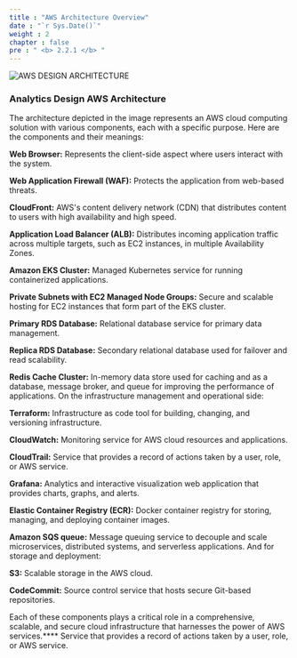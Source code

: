 ```yaml
---
title : "AWS Architecture Overview"
date : "`r Sys.Date()`"
weight : 2
chapter : false
pre : " <b> 2.2.1 </b> "
---
```



![AWS DESIGN ARCHITECTURE](/images/2.2/HA_AWS_DESIGN.png?featherlight=false&width=100pc)

### Analytics Design AWS Architecture
The architecture depicted in the image represents an AWS cloud computing solution with various components, each with a specific purpose.
Here are the components and their meanings:

**Web Browser:** Represents the client-side aspect where users interact with the system.

**Web Application Firewall (WAF):**
Protects the application from web-based threats.

**CloudFront:**
AWS's content delivery network (CDN) that distributes content to users with high availability and high speed.

**Application Load Balancer (ALB):**
Distributes incoming application traffic across multiple targets, such as EC2 instances, in multiple Availability Zones.

**Amazon EKS Cluster:**
Managed Kubernetes service for running containerized applications.

**Private Subnets with EC2 Managed Node Groups:**
Secure and scalable hosting for EC2 instances that form part of the EKS cluster.

**Primary RDS Database:** Relational database service for primary data management.

**Replica RDS Database:** Secondary relational database used for failover and read scalability.

**Redis Cache Cluster:** In-memory data store used for caching and as a database, message broker, and queue for improving the performance of applications.
On the infrastructure management and operational side:

**Terraform:** Infrastructure as code tool for building, changing, and versioning infrastructure.

**CloudWatch:** Monitoring service for AWS cloud resources and applications.

**CloudTrail:** Service that provides a record of actions taken by a user, role, or AWS service.

**Grafana:** Analytics and interactive visualization web application that provides charts, graphs, and alerts.

**Elastic Container Registry (ECR):** Docker container registry for storing, managing, and deploying container images.

**Amazon SQS queue:** Message queuing service to decouple and scale microservices, distributed systems, and serverless applications.
And for storage and deployment:

**S3:** Scalable storage in the AWS cloud.

**CodeCommit:** Source control service that hosts secure Git-based repositories.

Each of these components plays a critical role in a comprehensive, scalable, and secure cloud infrastructure that harnesses the power of AWS services.**** Service that provides a record of actions taken by a user, role, or AWS service.

